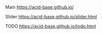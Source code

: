 Main https://acid-base.github.io/

Slider https://acid-base.github.io/slider.html

TODO https://acid-base.github.io/todo.html